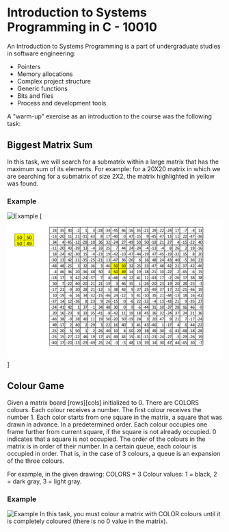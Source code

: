 # Introduction to Systems Programming in C - 10010

An Introduction to Systems Programming is a part of undergraduate studies in software engineering:
- Pointers
- Memory allocations
- Complex project structure
- Generic functions
- Bits and files
- Process and development tools.

A "warm-up" exercise as an introduction to the course was the following task:
## Biggest Matrix Sum
In this task, we will search for a submatrix within a large matrix that has the maximum sum of its elements.
For example: for a 20X20 matrix in which we are searching for a submatrix of size 2X2, the matrix highlighted in yellow was found.
### Example
![Example](./images/matrix.png)
[![Example](images/matrix)]


## Colour Game
Given a matrix board  [rows][cols] initialized to 0.
There are COLORS colours. Each colour receives a number. The first colour receives the number 1.
Each color starts from one square in the matrix, a square that was drawn in advance. In a predetermined order.
Each colour occupies one frame further from current square, if the square is not already occupied. 0 indicates that a square is not occupied. The order of the colours in the matrix is ​​in order of their number. In a certain queue, each colour is occupied in order. That is, in the case of 3 colours, a queue is an expansion of the three colours.

For example, in the given drawing:
COLORS = 3
Colour values: 1 = black, 2 = dark gray, 3 = light gray.
### Example
![Example]([./images/colors.png](https://github.com/VeroniMe/Introduction-to-Systems-Programming-in-C---10010/blob/main/images/colors))
In this task, you must colour a matrix with COLOR colours until it is completely coloured (there is no 0 value in the matrix).
